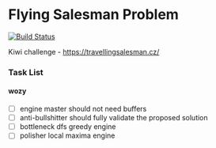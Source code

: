 # Flying Salesman Problem

[![Build Status](https://travis-ci.org/Cropsey/fsp.svg?branch=master)](https://travis-ci.org/Cropsey/fsp)

Kiwi challenge - https://travellingsalesman.cz/

### Task List

#### wozy
- [ ] engine master should not need buffers
- [ ] anti-bullshitter should fully validate the proposed solution
- [ ] bottleneck dfs greedy engine
- [ ] polisher local maxima engine
